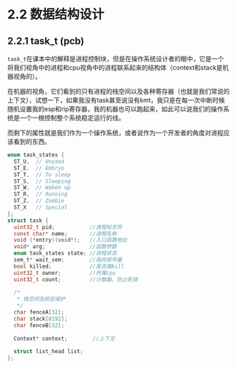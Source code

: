 # 2.2 数据结构设计

## 2.2.1 task_t (pcb)

``task_t``在课本中的解释是进程控制块，但是在操作系统设计者的眼中，它是一个将我们视角中的进程和cpu视角中的进程联系起来的结构体（context和stack是机器视角的）。

在机器的视角，它们看到的只有进程的栈空间以及各种寄存器（也就是我们常说的上下文），试想一下，如果我没有task甚至说没有kmt，我只是在每一次中断时候随机设置我的esp和rip寄存器，我的机器也可以跑起来，如此可以说我们的操作系统是一个一根控制整个系统稳定运行的线。

而剩下的属性就是我们作为一个操作系统，或者说作为一个开发者的角度对进程应该看到的东西。

```c
enum task_states {
  ST_U,  // Unused
  ST_E,  // Embryo
  ST_T,  // To sleep
  ST_S,  // Sleeping
  ST_W,  // Waken up
  ST_R,  // Running
  ST_Z,  // Zombie
  ST_X   // Special
};
struct task {
  uint32_t pid;           //进程标志符
  const char* name;       //进程名称
  void (*entry)(void*);   //入口函数地址
  void* arg;              //函数参数
  enum task_states state; //进程状态
  sem_t* wait_sem;        //指向信号量
  bool killed;            //是否被kill
  uint32_t owner;         //所属cpu
  uint32_t count;         //计数器，防止死锁
	
  /*
   * 栈空间及前后保护
   */
  char fenceA[32];				
  char stack[8192];
  char fenceB[32];
  
  Context* context;        //上下文
	
  struct list_head list;
};
```

